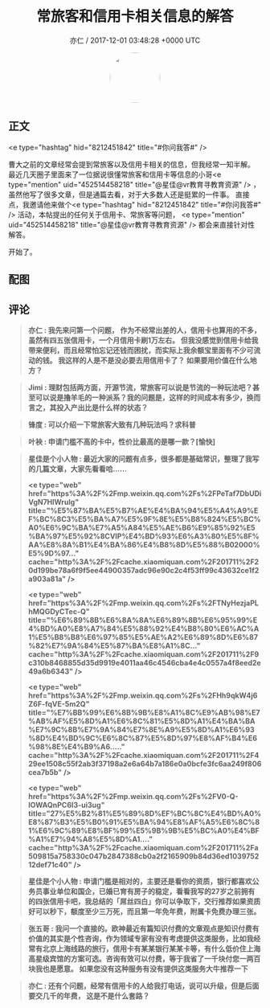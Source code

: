 <h1 align="center">常旅客和信用卡相关信息的解答</h1>
<p align="center">
    <a>亦仁 / 2017-12-01 03:48:28 &#43;0000 UTC</a>
</p>

<div align="center">
    <img src="https://images.zsxq.com/Fn3NQqCN8nuGF86yZPXSbEsl0mb3?e=1590940799&amp;token=kIxbL07-8jAj8w1n4s9zv64FuZZNEATmlU_Vm6zD:pfbNc8W3hS0oYG_hyXXh_rHMHuc=" width="100" height="100" style="border:1px solid;border-radius:50%; color:#ffffff"/>
</div>

## 正文

<div>
&lt;e type=&#34;hashtag&#34; hid=&#34;8212451842&#34; title=&#34;#你问我答#&#34; /&gt;  

曹大之前的文章经常会提到常旅客以及信用卡相关的信息，但我经常一知半解。 最近几天圈子里面来了一位据说很懂常旅客和信用卡等信息的小哥&lt;e type=&#34;mention&#34; uid=&#34;452514458218&#34; title=&#34;@星佳@vr教育寻教育资源&#34; /&gt;  ，虽然他写了很多文章，但是通篇去看，对于大多数人还是挺累的一件事。 直接点，我邀请他来做个&lt;e type=&#34;hashtag&#34; hid=&#34;8212451842&#34; title=&#34;#你问我答#&#34; /&gt;  活动，本帖提出的任何关于信用卡、常旅客等问题， &lt;e type=&#34;mention&#34; uid=&#34;452514458218&#34; title=&#34;@星佳@vr教育寻教育资源&#34; /&gt;  都会来直接针对性解答。 

开始了。
</div>

## 配图
<div class="image" align="center">

</div>

## 评论

<div align="left">
<div>

<blockquote >
<span> <strong>亦仁 : 我先来问第一个问题， 作为不经常出差的人，信用卡也算用的不多，虽然有四五张信用卡，一个月信用卡刷1万左右。 但我没感觉到信用卡给我带来便利，而且经常怕忘记还钱而困扰，而实际上我余额宝里面有不少可流动的钱。 我这样的人是不是没必要去用信用卡了？ 如果要用价值在什么地方？ </strong></span>
</blockquote>

<blockquote >
<span> <strong>Jimi : 理财包括两方面，开源节流，常旅客可以说是节流的一种玩法吧？甚至可以说是撸羊毛的一种派系？我的问题是，这样的时间成本有多少，换而言之，其投入产出比是什么样的状态？ </strong></span>
</blockquote>

<blockquote >
<span> <strong>锋度 : 可以介绍一下常旅客大致有几种玩法吗？求科普 </strong></span>
</blockquote>

<blockquote >
<span> <strong>叶袂 : 申请门槛不高的卡中，性价比最高的是哪一款？[愉快] </strong></span>
</blockquote>

<blockquote >
<span> <strong>星佳是个小人物 : 最近大家的问题有点多，很多都是基础常识，整理了我写的几篇文章，大家先看看哈……

&lt;e type=&#34;web&#34; href=&#34;https%3A%2F%2Fmp.weixin.qq.com%2Fs%2FPeTaf7DbUDiVgN7HlWrulg&#34; title=&#34;%E5%87%BA%E5%B7%AE%E4%BA%94%E5%A4%A9%EF%BC%8C3%E5%BA%A7%E5%9F%8E%E5%B8%824%E5%BC%A0%E6%9C%BA%E7%A5%A84%E5%AE%B6%E9%85%92%E5%BA%97%E5%92%8CVIP%E4%BD%93%E6%A3%80%E5%8F%AA%E8%8A%B1%E4%BA%86%E4%B8%8D%E5%88%B02000%E5%9D%97...&#34; cache=&#34;http%3A%2F%2Fcache.xiaomiquan.com%2F201711%2F20d199be78a6f9f5ee44900357adc96e90c2c4f53ff99c43632ce1f2a903a81a&#34; /&gt; 

&lt;e type=&#34;web&#34; href=&#34;https%3A%2F%2Fmp.weixin.qq.com%2Fs%2FTNyHezjaPLhMQGDyCTec-Q&#34; title=&#34;%E6%89%8B%E6%8A%8A%E6%89%8B%E6%95%99%E4%BD%A0%E8%A7%84%E5%88%92%E4%B8%80%E6%AC%A1%E5%B8%B8%E6%97%85%E5%AE%A2%E6%89%8D%E6%87%82%E7%9A%84%E5%87%BA%E8%A1%8C...&#34; cache=&#34;http%3A%2F%2Fcache.xiaomiquan.com%2F201711%2F9c310b8468855d35d9919e4011aa46c4546cba4e4c0557a4f8eed2e49a6b6343&#34; /&gt; 

&lt;e type=&#34;web&#34; href=&#34;https%3A%2F%2Fmp.weixin.qq.com%2Fs%2FHh9qkW4j6Z6F-fqVE-5m2Q&#34; title=&#34;%E7%BB%99%E6%8B%9B%E8%A1%8C%E9%AB%98%E7%AB%AF%E5%8D%A1%E6%8C%81%E5%8D%A1%E4%BA%BA%E7%9C%8B%E7%9A%84%E7%8E%A9%E5%8D%A1%E6%93%8D%E4%BD%9C%E6%8C%87%E5%8D%97%E8%AF%B4%E6%98%8E%E4%B9%A6.....&#34; cache=&#34;http%3A%2F%2Fcache.xiaomiquan.com%2F201711%2F429ee1508c55f2ab3f37198a2e6a64b7a186e0a0bcfe3fc6aa249f806cea7b5b&#34; /&gt; 

&lt;e type=&#34;web&#34; href=&#34;https%3A%2F%2Fmp.weixin.qq.com%2Fs%2FV0-Q-lOWAQnPC6I3-ui3ug&#34; title=&#34;27%E5%B2%81%E5%89%8D%EF%BC%8C%E4%BD%A0%E8%87%B3%E5%B0%91%E5%BA%94%E8%AF%A5%E6%8C%81%E6%9C%89%E8%BF%99%E5%9B%9B%E5%BC%A0%E4%BF%A1%E7%94%A8%E5%8D%A1....&#34; cache=&#34;http%3A%2F%2Fcache.xiaomiquan.com%2F201711%2Fa509815a758330c047b2847388cb0a2f2165909b84d36ed103975212def71c40&#34; /&gt; </strong></span>
</blockquote>

<blockquote >
<span> <strong>星佳是个小人物 : 申请门槛是相对的，主要还是看你的资质，银行都喜欢公务员事业单位和国企，已婚已育有房子的稳定，看看我写的27岁之前拥有的四张信用卡吧，我总结的「屌丝四白」你可以争取下，交行推荐如果资质好可以秒下，额度至少三万死，而且第一年免年费，附属卡免费办理三张。 </strong></span>
</blockquote>

<blockquote >
<span> <strong>张五哥 : 我问一个直接的。欧神最近有篇知识付费的文章观点是知识付费有价值的其实是个性咨询，作为领域专家有没有考虑提供这类服务，比如我经常有北京上海线路的旅行，信用卡有某某银行某某卡等，有什么低价住上海高星级宾馆的方案可选。咨询有效可以付费，等于我省了一千块付您一两百块我也是愿意。
如果您没有这种服务有没有提供这类服务大牛推荐一下 </strong></span>
</blockquote>

<blockquote >
<span> <strong>亦仁 : 还有个问题，经常有信用卡的人给我打电话，说可以升级，但是后面要交几千的年费， 这是不是什么套路？ </strong></span>
</blockquote>

</div>
</div>